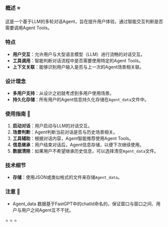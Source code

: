 ### 概述 ⭐
这是一个基于LLM的多轮对话Agent，旨在提升用户体验，通过智能交互判断是否需要调用Agent Tools。

### 特点
- **用户交互**：允许用户与大型语言模型（LLM）进行流畅的对话交互。
- **工具调用**：智能判断对话流程中是否需要使用特定的Agent Tools。
- **上下文关联**：能够识别用户输入是否与上一次的Agent场景相关联。

### 设计理念
- **多用户支持**：从设计之初就考虑到多用户使用场景。
- **持久化存储**：所有用户的Agent信息持久化存储在`Agent_data`文件中。

### 使用指南 🚀
1. **启动对话**：用户启动与LLM的对话交互。
2. **场景判断**：Agent判断当前对话是否与历史场景相关。
3. **工具辅助**：根据对话内容，Agent智能推荐使用Agent Tools。
4. **信息继承**：用户结束对话后，Agent信息存储，以便下次继续使用。
5. **数据清除**：如果用户不希望继承历史信息，可以选择清空`Agent_data`文件。

### 技术细节
- **存储**：使用JSON或类似格式的文件来存储`Agent_data`。

### 注意 👋
- Agent_data 数据基于FastGPT中的chatId命名的，保证窗口与窗口之间、用户与用户之间Agent互不干扰。

⭐ ⭐ ⭐
